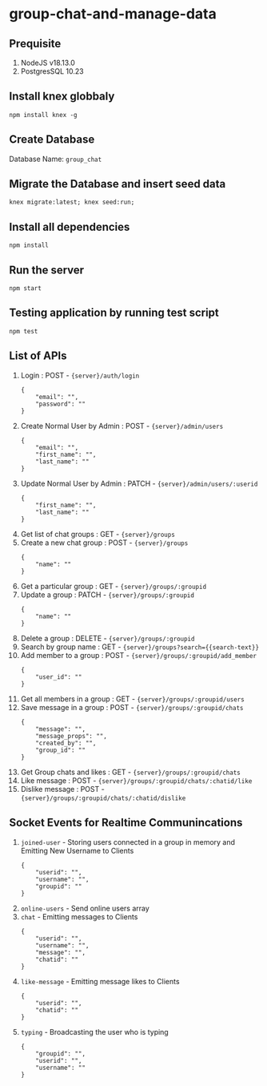 # group-chat-and-manage-data

## Prequisite
1. NodeJS v18.13.0
2. PostgresSQL 10.23

## Install knex globbaly
`npm install knex -g`

## Create Database
Database Name: `group_chat`

## Migrate the Database and insert seed data
`knex migrate:latest; knex seed:run;`

## Install all dependencies
`npm install`

## Run the server
`npm start`

## Testing application by running test script
`npm test`


## List of APIs
1. Login : POST - `{server}/auth/login`
    ```
    {
        "email": "",
        "password": ""
    }
    ```
2. Create Normal User by Admin  : POST - `{server}/admin/users`
    ```
    {
        "email": "",
        "first_name": "",
        "last_name": ""
    }
    ```
3. Update Normal User by Admin : PATCH - `{server}/admin/users/:userid`
    ```
    {
        "first_name": "",
        "last_name": ""
    }
    ```
4. Get list of chat groups : GET - `{server}/groups`
5. Create a new chat group : POST - `{server}/groups`
    ```
    {
        "name": ""
    }
    ```
6. Get a particular group : GET - `{server}/groups/:groupid`
7. Update a group : PATCH - `{server}/groups/:groupid`
    ```
    {
        "name": ""
    }
    ```
8. Delete a group : DELETE - `{server}/groups/:groupid`
9. Search by group name : GET - `{server}/groups?search={{search-text}}`
10. Add member to a group : POST - `{server}/groups/:groupid/add_member`
    ```
    {
        "user_id": ""
    }
    ```
11. Get all members in a group : GET - `{server}/groups/:groupid/users`
12. Save message in a group : POST - `{server}/groups/:groupid/chats`
    ```
    {
        "message": "",
        "message_props": "",
        "created_by": "",
        "group_id": ""
    }
    ```
13. Get Group chats and likes : GET - `{server}/groups/:groupid/chats`
14. Like message : POST - `{server}/groups/:groupid/chats/:chatid/like`
15. Dislike message : POST - `{server}/groups/:groupid/chats/:chatid/dislike`

## Socket Events for Realtime Communincations
1. `joined-user` - Storing users connected in a group in memory and Emitting New Username to Clients
    ```
    {
        "userid": "",
        "username": "",
        "groupid": ""
    }
    ```
2. `online-users` - Send online users array
3. `chat` - Emitting messages to Clients
    ```
    {
        "userid": "",
        "username": "",
        "message": "",
        "chatid": ""
    }
    ```
4. `like-message` - Emitting message likes to Clients
    ```
    {
        "userid": "",
        "chatid": ""
    }
    ```
5. `typing` - Broadcasting the user who is typing
    ```
    {
        "groupid": "",
        "userid": "",
        "username": ""
    }
    ```

